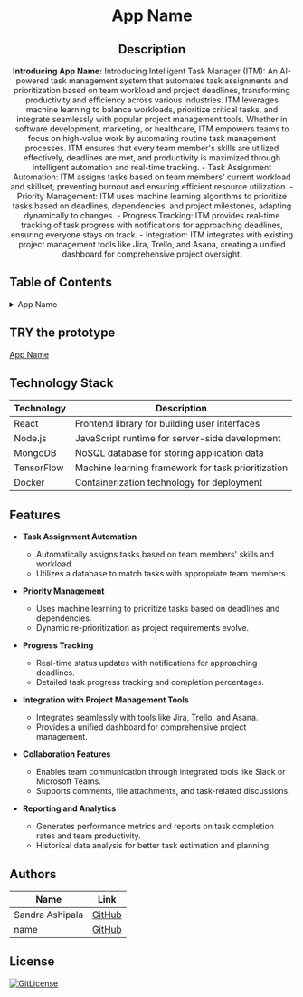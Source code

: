 <!-- PROJECT TITLE -->
  <h1 align="center">App Name</h1>
 <div id="header" align="center">
</div>
<h2 align="center">
 Description
</h2>
<p align="center"> <strong>Introducing App Name:</strong>
  Introducing Intelligent Task Manager (ITM):</strong>
   An AI-powered task management system that automates task assignments and prioritization based on team workload and project deadlines, transforming productivity and efficiency across various industries. ITM leverages machine learning to balance workloads, prioritize critical tasks, and integrate seamlessly with popular project management tools. Whether in software development, marketing, or healthcare, ITM empowers teams to focus on high-value work by automating routine task management processes. ITM ensures that every team member's skills are utilized effectively, deadlines are met, and productivity is maximized through intelligent automation and real-time tracking. - Task Assignment Automation: ITM assigns tasks based on team members' current workload and skillset, preventing burnout and ensuring efficient resource utilization. - Priority Management: ITM uses machine learning algorithms to prioritize tasks based on deadlines, dependencies, and project milestones, adapting dynamically to changes. - Progress Tracking: ITM provides real-time tracking of task progress with notifications for approaching deadlines, ensuring everyone stays on track. - Integration: ITM integrates with existing project management tools like Jira, Trello, and Asana, creating a unified dashboard for comprehensive project oversight.</p>

## Table of Contents

<details>
<summary>App Name</summary>
  
- [Application Description](#application-description)
- [Table of Contents](#table-of-contents)
- [Contributing](#contributing)
- [Authors](#authors)
- [License](#license)

</details>

## TRY the prototype
[App Name](https://app-name.vercel.app/)


## Technology Stack

| Technology         | Description                                   |
| ------------------ | --------------------------------------------- |
| React              | Frontend library for building user interfaces |
| Node.js            | JavaScript runtime for server-side development |
| MongoDB            | NoSQL database for storing application data    |
| TensorFlow         | Machine learning framework for task prioritization |
| Docker             | Containerization technology for deployment    |

## Features

- **Task Assignment Automation**
  - Automatically assigns tasks based on team members' skills and workload.
  - Utilizes a database to match tasks with appropriate team members.

- **Priority Management**
  - Uses machine learning to prioritize tasks based on deadlines and dependencies.
  - Dynamic re-prioritization as project requirements evolve.

- **Progress Tracking**
  - Real-time status updates with notifications for approaching deadlines.
  - Detailed task progress tracking and completion percentages.

- **Integration with Project Management Tools**
  - Integrates seamlessly with tools like Jira, Trello, and Asana.
  - Provides a unified dashboard for comprehensive project management.

- **Collaboration Features**
  - Enables team communication through integrated tools like Slack or Microsoft Teams.
  - Supports comments, file attachments, and task-related discussions.

- **Reporting and Analytics**
  - Generates performance metrics and reports on task completion rates and team productivity.
  - Historical data analysis for better task estimation and planning.

  



## Authors

| Name           | Link                                      |
| -------------- | ----------------------------------------- |
| Sandra Ashipala | [GitHub](https://github.com/sandramsc) |
| name | [GitHub](https://github.com/name) |



## License

[![GitLicense](https://img.shields.io/badge/License-MIT-lime.svg)](https://github.com/richasinha12/App-Name/blob/main/LICENSE)
